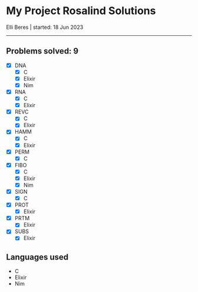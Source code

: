 # My Project Rosalind Solutions

Elli Beres |
started: 18 Jun 2023

---

## Problems solved: 9

- [x] DNA
  - [x] C
  - [x] Elixir
  - [x] Nim
- [x] RNA
  - [x] C
  - [x] Elixir
- [x] REVC
  - [x] C
  - [x] Elixir
- [x] HAMM
  - [x] C
  - [x] Elixir
- [x] PERM
  - [x] C
- [x] FIBO
  - [x] C
  - [x] Elixir
  - [x] Nim
- [x] SIGN
  - [x] C
- [x] PROT
  - [x] Elixir
- [x] PRTM
  - [x] Elixir
- [x] SUBS
  - [x] Elixir

## Languages used

- C
- Elixir
- Nim
